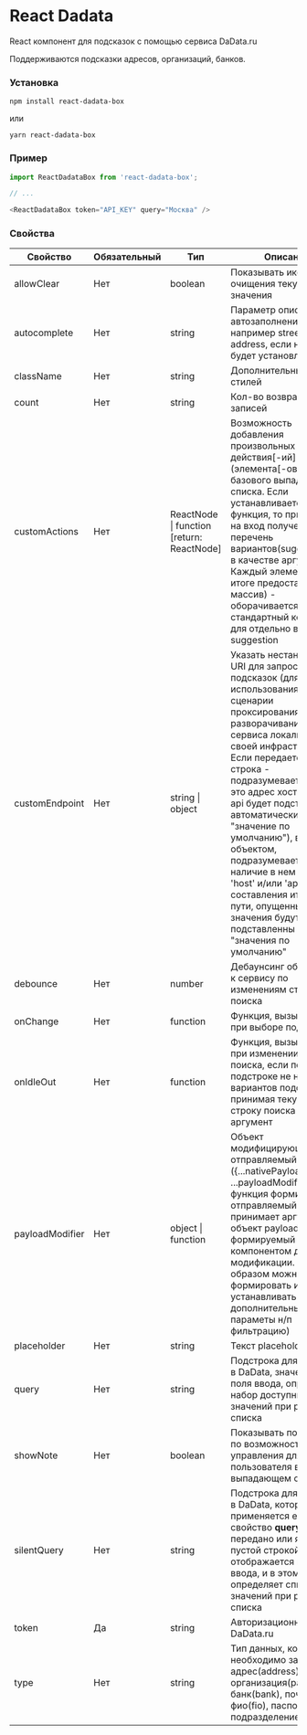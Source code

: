 # React Dadata
React компонент для подсказок с помощью сервиса DaData.ru

Поддерживаются подсказки адресов, организаций, банков.

### Установка
```
npm install react-dadata-box
```
или
```
yarn react-dadata-box
```

### Пример
```javascript
import ReactDadataBox from 'react-dadata-box';

// ...

<ReactDadataBox token="API_KEY" query="Москва" />
```

### Свойства

| Свойство  | Обязательный | Тип | Описание | По умолчанию |
| ------------- | ------------- | ------------- | ------------- | ------------- |
| allowClear | Нет | boolean | Показывать иконку для очищения текущего значения | false |
| autocomplete | Нет | string | Параметр описывающий автозаполнение поля, например street-address, если не задан, будет установлен как off | "off" |
| className | Нет | string | Дополнительный класс стилей | |
| count | Нет | string | Кол-во возвращаемых записей | 10 |
| customActions | Нет | ReactNode &#124; function [return: ReactNode] | Возможность добавления произвольных действия\[-ий\](элемента\[-ов\]) в конец базового выпадающего списка. Если устанавливается как функция, то принимает на вход полученный перечень вариантов(suggestions) в качестве аргумента. Каждый элемент (если в итоге предоставляется массив) - оборачивается в стандартный контейнер для отдельно взятого suggestion | |
| customEndpoint | Нет | string &#124; object | Указать нестандартный URI для запроса подсказок (для использования в сценарии проксирования или при разворачивании сервиса локально в своей инфраструктуре); Если передается как строка - подразумевается что это адрес хоста (адрес api будет подставлен автоматически см. "значение по умолчанию"), в случае с объектом, подразумевается наличие в нем полей 'host' и/или 'api' для составления итогового пути, опущенные значения будут подставленны из "значения по умолчанию" | {host: 'https://suggestions.dadata.ru', api: 'suggestions/api/4_1/rs/suggest'} |
| debounce | Нет | number | Дебаунсинг обращения к сервису по изменениям строки поиска | 350 мс|
| onChange | Нет | function | Функция, вызываемая при выборе подсказки | |
| onIdleOut | Нет | function | Функция, вызываемая при изменении строки поиска, если по текущей подстроке не найдено вариантов подсказки, принимая текущую строку поиска как аргумент | |
| payloadModifier | Нет | object &#124; function | Объект модифицирующий отправляемый payload ({...nativePayload, ...payloadModifier}}), или функция формирующая отправляемый payload, принимает аргументом объект payload формируемый компонентом для модификации. (Таким образом можно формировать и устанавливать дополнительные параметы н/п фильтрацию) | |
| placeholder | Нет | string | Текст placeholder | |
| query | Нет | string | Подстрока для запроса в DaData, значение для поля ввода, определяет набор доступных значений при раскрытии списка | |
| showNote | Нет | boolean | Показывать подсказку по возможностям управления для пользователя в выпадающем списке | true |
| silentQuery | Нет | string | Подстрока для запроса в DaData, которая применяется если свойство **query** не передано или является пустой строкой, оно не отображается в поле ввода, и в этом случае определяет список значений при раскрытии списка | |
| token | Да | string | Авторизационный токен DaData.ru | |
| type | Нет | string | Тип данных, которые необходимо запросить: адрес(address), организация(party) или банк(bank), почта(email), фио(fio), паспорт-подразделение(fms_unit) | "address" |


